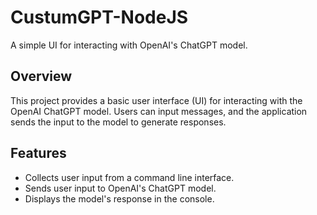 
# CustumGPT-NodeJS

A simple UI for interacting with OpenAI's ChatGPT model.

## Overview

This project provides a basic user interface (UI) for interacting with the OpenAI ChatGPT model. Users can input messages, and the application sends the input to the model to generate responses.

## Features

- Collects user input from a command line interface.
- Sends user input to OpenAI's ChatGPT model.
- Displays the model's response in the console.


